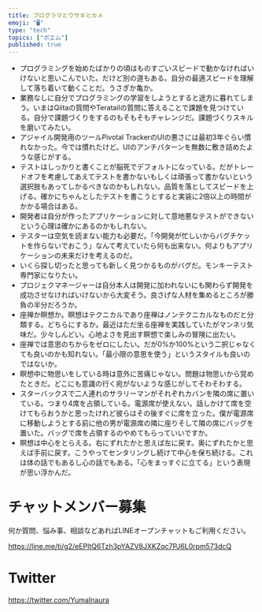 ```yaml
---
title: プログラマとウサギとカメ
emoji: "🖥"
type: "tech"
topics: ["ポエム"]
published: true
---
```


- プログラミングを始めたばかりの頃はものすごいスピードで動かなければいけないと思いこんでいた。だけど別の道もある。自分の最適スピードを理解して落ち着いて動くことだ。うさぎか亀か。
- 業務なしに自分でプログラミングの学習をしようとすると途方に暮れてしまう。いまはQiitaの質問やTeratailの質問に答えることで課題を見つけている。自分で課題づくりをするのもそもそもチャレンジだ。課題づくりスキルを磨いてみたい。
- アジャイル開発用のツールPivotal TrackerのUIの悪さには最初3年ぐらい慣れなかった。今では慣れたけど。UIのアンチパターンを無数に敷き詰めたような感じがする。
- テストはしっかりと書くことが脳死でデフォルトになっている。だがトレードオフを考慮してあえてテストを書かないもしくは頑張って書かないという選択肢もあってしかるべきなのかもしれない。品質を落としてスピードを上げる。確かにちゃんとしたテストを書こうとすると実装に2倍以上の時間がかかる場合はある。
- 開発者は自分が作ったアプリケーションに対して意地悪なテストができないという心理は確かにあるのかもしれない。
- テスターは空気を読まない能力も必要だ。「今開発が忙しいからバグチケットを作らないでおこう」なんて考えていたら何も出来ない。何よりもアプリケーションの未来だけを考えるのだ。
- いくら探し切ったと思っても新しく見つかるものがバグだ。モンキーテスト専門家になりたい。
- プロジェクマネージャーは自分本人は開発に加われないにも関わらず開発を成功させなければいけないから大変そう。良さげな人材を集めるところが勝負の半分だろうか。
- 座禅か瞑想か。瞑想はテクニカルであり座禅はノンテクニカルなものだと分類する。どちらにするか。最近はただ坐る座禅を実践していたがマンネリ気味だ。少々しんどい。心地よさを見出す瞑想で楽しみの冒険に出たい。
- 座禅では意思のちからをゼロにしたい。だが0%か100%という二択じゃなくても良いのかも知れない。「最小限の意思を使う」というスタイルも良いのではないか。
- 瞑想中に物思いをしている時は意外に苦痛じゃない。問題は物思いから覚めたときだ。どこにも意識の行く宛がないような感じがしてそわそわする。
- スターバックスで二人連れのサラリーマンがそれぞれカバンを隣の席に置いている。つまり4席を占領している。電源席が使えない。話しかけて席を空けてもらおうかと思ったけれど彼らはその後すぐに席を立った。僕が電源席に移動しようとする前に他の男が電源席の隣に座りそして隣の席にバッグを置いた。バッグで席を占領するのやめてもらっていいですか。
- 瞑想は中心をとらえる。右にずれたかと思えば左に戻す。奥にずれたかと思えば手前に戻す。こうやってセンタリングし続けて中心を保ち続ける。これは体の話でもあるし心の話でもある。「心をまっすぐに立てる」という表現が思い浮かんだ。

# チャットメンバー募集


何か質問、悩み事、相談などあればLINEオープンチャットもご利用ください。

https://line.me/ti/g2/eEPltQ6Tzh3pYAZV8JXKZqc7PJ6L0rpm573dcQ


# Twitter

https://twitter.com/YumaInaura

